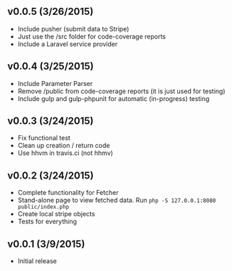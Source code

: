 v0.0.5 (3/26/2015)
------------------
* Include pusher (submit data to Stripe)
* Just use the /src folder for code-coverage reports
* Include a Laravel service provider


v0.0.4 (3/25/2015)
------------------
* Include Parameter Parser
* Remove /public from code-coverage reports (it is just used for testing)
* Include gulp and gulp-phpunit for automatic (in-progress) testing


v0.0.3 (3/24/2015)
------------------
* Fix functional test
* Clean up creation / return code
* Use hhvm in travis.ci (not hhmv)


v0.0.2 (3/24/2015)
------------------
* Complete functionality for Fetcher
* Stand-alone page to view fetched data. Run `php -S 127.0.0.1:8080 public/index.php`
* Create local stripe objects
* Tests for everything


v0.0.1 (3/9/2015)
------------------
* Initial release